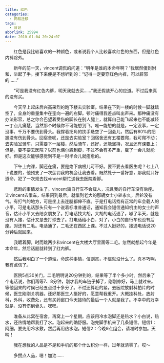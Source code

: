 ```yaml
---
title: 红色
categories:
  - 网易迁移
tags:
  - 日记
abbrlink: 25994
date: 2010-01-04 20:24:07
---
```


&emsp;&emsp;红色是我比较喜欢的一种颜色，或者说我个人比较喜欢红色的东西，但是红色内裤除外。

&emsp;&emsp;新年的前一天，vincent调侃的问道：“明年是谁的本命年啊？”我居然傻到附和，举起了手。接下来便是不想听到的：“记得一定要穿红色内裤，可以辟邪的……”

&emsp;&emsp;“可是我没有红色内裤，明天我就去买……”我还假装开心的应道。不过后来真的没有买。

&emsp;&emsp;今天早上起床后兴高采烈的跑下楼去实验室。结果在下到一楼的时候一脚就踏空了，全身的重量集中在歪向一遍的右脚。顿时痛得我差点叫出声来。那种痛没有办法形容，总之你会巴望着受伤的脚长在别人腿上，就算自己能飞起来也不能减轻一丁点儿痛楚，当然那个时候你不可能想到飞。唯一能想的就是，一定没事，一定没事，千万不要伤到骨头。我撑着拐角的扶手悬空了一回会儿，然后有80%的把握没有伤到骨头。回宿舍呢，还是去实验室？回宿舍还有五楼要爬，我可爬不动；去实验室骑车，只需要下一层楼，然后骑车，还好，还能坚持，况且还有课要上；但是，要不要去医院？以前也偶尔崴到脚，不过不会有多严重，崴了一会儿就能好。但是这次能够感觉到不是一时半会儿就痊愈的。

&emsp;&emsp;下午上完课，脚还在痛，要是烙下病根儿可不好。要不要去看医生呢？七上八下说要的，他预支了一次惩罚我的机会让我去看。既然处于一番好意，那我就只好遵命，犯了一次规去找vincent帮忙送我去医院看脚。

&emsp;&emsp;悲剧的事情发生了。vincent骑自行车不会载人，况且我的自行车没有后座。让vincent去借车，结果问到最后，就借到老大的那辆女士小轮永久，后轮没有气。有打气的地方，可是坐上去连腿都伸不直。于是打电话找有正常的车会载人的小平，可是电话那头只有一个说着标准普通话，通知我会短信通知机主的女士的声音，估计小平又去陪女朋友了。打电话找大胡，大胡的电话通了，嘟了半天，就是没有人接，估计又是去打球去了。打电话给小白，对了，小白的自行车也没有后座。对还有二毛。电话通了，二毛还在西区上课。不过人挺好的，接通电话说20分钟后就回来。

&emsp;&emsp;我踱着脚，时而跳两步和vincent在大楼大厅里面等二毛。忽然就想起今年是本命年，然后话题就转到了红内裤。

&emsp;&emsp;然后我明白了一个道理，命这种事情，信则灵，不信就没什么了。真不巧啊，我有点信了。

&emsp;&emsp;医院5点30关门。二毛明明说20分钟到的，结果等了半个多小时。然后来了个电话说，你们再等7、8分钟，刚才我的车链子掉了，刚刚修好，马上就过来。等他回来的时候已经五点过十多分了。不过还算赶的紧，去医院放射科拍片的时候，医生刚刚关机器。还好那医生人挺好的，愿意帮我重开。大概挂科处，放射科，外科，收费处，还有买药窗口今天接待的最后一个人就是我了。不幸中的万幸就是，没有伤到骨头，嘿嘿。

&emsp;&emsp;准备从此窝在宿舍，再窝上一个星期。应该用冷水泡脚还是热水？小白说，热水，还热情地帮我打了水。泡起来的确舒服。泡完脚手机来了几条短信。短信1：阿细，要先用冷水敷，然后再用热水泡。短信2：今晚9点组会，请准时参加。天呐！

&emsp;&emsp;我在想我的人品是不是和手机的那个什么积分一样，过年就清零了。哎～

&emsp;&emsp;多攒点人品，嗯！加油……

